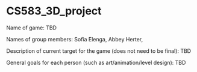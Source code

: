 # CS583_3D_project
Name of game: TBD

Names of group members: Sofia Elenga, Abbey Herter, 

Description of current target for the game (does not need to be final): TBD

General goals for each person (such as art/animation/level design): TBD
